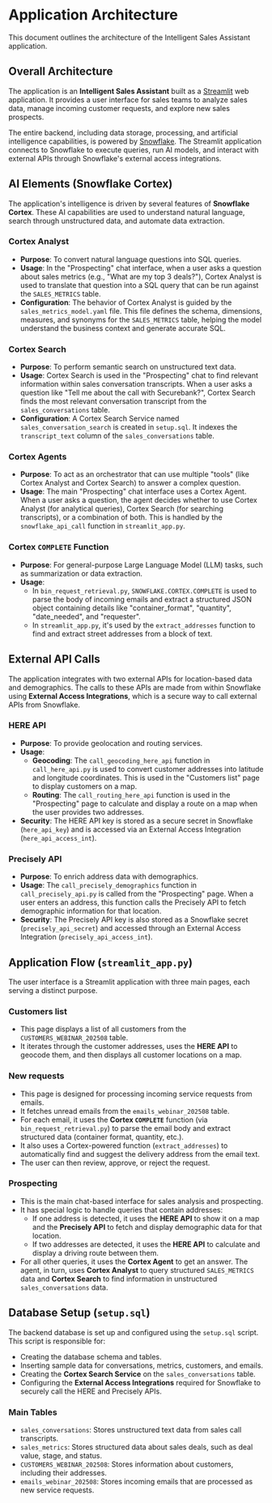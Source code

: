 # Application Architecture

This document outlines the architecture of the Intelligent Sales Assistant application.

## Overall Architecture

The application is an **Intelligent Sales Assistant** built as a [Streamlit](https://streamlit.io/) web application. It provides a user interface for sales teams to analyze sales data, manage incoming customer requests, and explore new sales prospects.

The entire backend, including data storage, processing, and artificial intelligence capabilities, is powered by [Snowflake](https://www.snowflake.com/). The Streamlit application connects to Snowflake to execute queries, run AI models, and interact with external APIs through Snowflake's external access integrations.

## AI Elements (Snowflake Cortex)

The application's intelligence is driven by several features of **Snowflake Cortex**. These AI capabilities are used to understand natural language, search through unstructured data, and automate data extraction.

### Cortex Analyst

-   **Purpose**: To convert natural language questions into SQL queries.
-   **Usage**: In the "Prospecting" chat interface, when a user asks a question about sales metrics (e.g., "What are my top 3 deals?"), Cortex Analyst is used to translate that question into a SQL query that can be run against the `SALES_METRICS` table.
-   **Configuration**: The behavior of Cortex Analyst is guided by the `sales_metrics_model.yaml` file. This file defines the schema, dimensions, measures, and synonyms for the `SALES_METRICS` table, helping the model understand the business context and generate accurate SQL.

### Cortex Search

-   **Purpose**: To perform semantic search on unstructured text data.
-   **Usage**: Cortex Search is used in the "Prospecting" chat to find relevant information within sales conversation transcripts. When a user asks a question like "Tell me about the call with Securebank?", Cortex Search finds the most relevant conversation transcript from the `sales_conversations` table.
-   **Configuration**: A Cortex Search Service named `sales_conversation_search` is created in `setup.sql`. It indexes the `transcript_text` column of the `sales_conversations` table.

### Cortex Agents

-   **Purpose**: To act as an orchestrator that can use multiple "tools" (like Cortex Analyst and Cortex Search) to answer a complex question.
-   **Usage**: The main "Prospecting" chat interface uses a Cortex Agent. When a user asks a question, the agent decides whether to use Cortex Analyst (for analytical queries), Cortex Search (for searching transcripts), or a combination of both. This is handled by the `snowflake_api_call` function in `streamlit_app.py`.

### Cortex `COMPLETE` Function

-   **Purpose**: For general-purpose Large Language Model (LLM) tasks, such as summarization or data extraction.
-   **Usage**:
    -   In `bin_request_retrieval.py`, `SNOWFLAKE.CORTEX.COMPLETE` is used to parse the body of incoming emails and extract a structured JSON object containing details like "container_format", "quantity", "date_needed", and "requester".
    -   In `streamlit_app.py`, it's used by the `extract_addresses` function to find and extract street addresses from a block of text.

## External API Calls

The application integrates with two external APIs for location-based data and demographics. The calls to these APIs are made from within Snowflake using **External Access Integrations**, which is a secure way to call external APIs from Snowflake.

### HERE API

-   **Purpose**: To provide geolocation and routing services.
-   **Usage**:
    -   **Geocoding**: The `call_geocoding_here_api` function in `call_here_api.py` is used to convert customer addresses into latitude and longitude coordinates. This is used in the "Customers list" page to display customers on a map.
    -   **Routing**: The `call_routing_here_api` function is used in the "Prospecting" page to calculate and display a route on a map when the user provides two addresses.
-   **Security**: The HERE API key is stored as a secure secret in Snowflake (`here_api_key`) and is accessed via an External Access Integration (`here_api_access_int`).

### Precisely API

-   **Purpose**: To enrich address data with demographics.
-   **Usage**: The `call_precisely_demographics` function in `call_precisely_api.py` is called from the "Prospecting" page. When a user enters an address, this function calls the Precisely API to fetch demographic information for that location.
-   **Security**: The Precisely API key is also stored as a Snowflake secret (`precisely_api_secret`) and accessed through an External Access Integration (`precisely_api_access_int`).

## Application Flow (`streamlit_app.py`)

The user interface is a Streamlit application with three main pages, each serving a distinct purpose.

### Customers list

-   This page displays a list of all customers from the `CUSTOMERS_WEBINAR_202508` table.
-   It iterates through the customer addresses, uses the **HERE API** to geocode them, and then displays all customer locations on a map.

### New requests

-   This page is designed for processing incoming service requests from emails.
-   It fetches unread emails from the `emails_webinar_202508` table.
-   For each email, it uses the **Cortex `COMPLETE`** function (via `bin_request_retrieval.py`) to parse the email body and extract structured data (container format, quantity, etc.).
-   It also uses a Cortex-powered function (`extract_addresses`) to automatically find and suggest the delivery address from the email text.
-   The user can then review, approve, or reject the request.

### Prospecting

-   This is the main chat-based interface for sales analysis and prospecting.
-   It has special logic to handle queries that contain addresses:
    -   If one address is detected, it uses the **HERE API** to show it on a map and the **Precisely API** to fetch and display demographic data for that location.
    -   If two addresses are detected, it uses the **HERE API** to calculate and display a driving route between them.
-   For all other queries, it uses the **Cortex Agent** to get an answer. The agent, in turn, uses **Cortex Analyst** to query structured `SALES_METRICS` data and **Cortex Search** to find information in unstructured `sales_conversations` data.

## Database Setup (`setup.sql`)

The backend database is set up and configured using the `setup.sql` script. This script is responsible for:

-   Creating the database schema and tables.
-   Inserting sample data for conversations, metrics, customers, and emails.
-   Creating the **Cortex Search Service** on the `sales_conversations` table.
-   Configuring the **External Access Integrations** required for Snowflake to securely call the HERE and Precisely APIs.

### Main Tables

-   `sales_conversations`: Stores unstructured text data from sales call transcripts.
-   `sales_metrics`: Stores structured data about sales deals, such as deal value, stage, and status.
-   `CUSTOMERS_WEBINAR_202508`: Stores information about customers, including their addresses.
-   `emails_webinar_202508`: Stores incoming emails that are processed as new service requests.